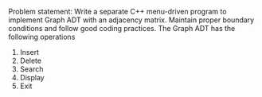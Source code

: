 Problem statement:
Write a separate C++ menu-driven program to implement Graph ADT with an adjacency matrix. Maintain proper boundary conditions and follow good coding practices. The Graph ADT has the following operations
1. Insert
2. Delete
3. Search
4. Display
5. Exit
